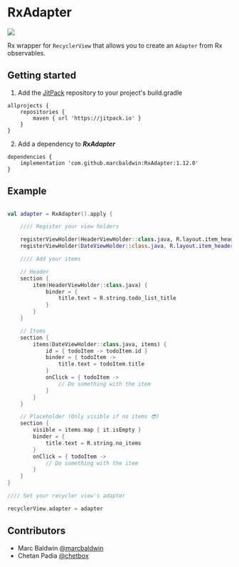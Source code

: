 # RxAdapter
[![](https://jitpack.io/v/marcbaldwin/RxAdapter.svg)](https://jitpack.io/#marcbaldwin/RxAdapter)

Rx wrapper for ```RecyclerView``` that allows you to create an ```Adapter``` from Rx observables.

## Getting started

1. Add the [JitPack](https://jitpack.io) repository to your project's build.gradle
```
allprojects {
	repositories {
		maven { url 'https://jitpack.io' }
	}
}
```

2. Add a dependency to ***RxAdapter***
```
dependencies {
	implementation 'com.github.marcbaldwin:RxAdapter:1.12.0'
}
```

## Example

```Kotlin

val adapter = RxAdapter().apply {

	//// Register your view holders

	registerViewHolder(HeaderViewHolder::class.java, R.layout.item_header)
	registerViewHolder(DateViewHolder::class.java, R.layout.item_header)

	//// Add your items

	// Header
	section {
		item(HeaderViewHolder::class.java) {
			binder = {
				title.text = R.string.todo_list_title
			}
		}
	}

	// Items
	section {
		items(DateViewHolder::class.java, items) {
			id = { todoItem -> todoItem.id }
			binder = { todoItem ->
				title.text = todoItem.title
			}
			onClick = { todoItem ->
				// Do something with the item
			}
		}
	}

	// Placeholder (Only visible if no items 😎)
	section {
		visible = items.map { it.isEmpty }
		binder = {
			title.text = R.string.no_items
		}
		onClick = { todoItem ->
			// Do something with the item
		}
	}
}

//// Set your recycler view's adapter

recyclerView.adapter = adapter

```

## Contributors

- Marc Baldwin [@marcbaldwin](https://github.com/marcbaldwin)
- Chetan Padia [@chetbox](https://github.com/chetbox)
